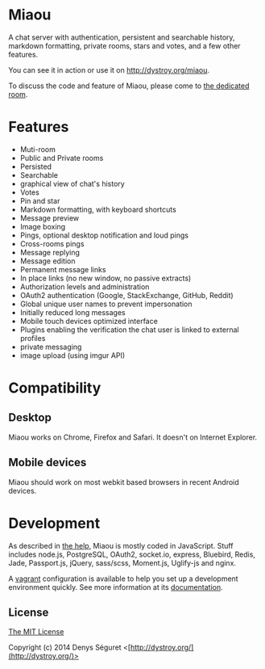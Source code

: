 # Miaou

A chat server with authentication, persistent and searchable history, markdown formatting, private rooms, stars and votes, and a few other features.

You can see it in action or use it on http://dystroy.org/miaou.

To discuss the code and feature of Miaou, please come to [the dedicated room](http://dystroy.org/miaou/1?Miaou).

# Features

* Muti-room
* Public and Private rooms
* Persisted
* Searchable
* graphical view of chat's history
* Votes
* Pin and star
* Markdown formatting, with keyboard shortcuts
* Message preview
* Image boxing
* Pings, optional desktop notification and loud pings
* Cross-rooms pings 
* Message replying
* Message edition
* Permanent message links
* In place links (no new window, no passive extracts)
* Authorization levels and administration
* OAuth2 authentication (Google, StackExchange, GitHub, Reddit)
* Global unique user names to prevent impersonation
* Initially reduced long messages
* Mobile touch devices optimized interface
* Plugins enabling the verification the chat user is linked to external profiles
* private messaging
* image upload (using imgur API)

# Compatibility

## Desktop

Miaou works on Chrome, Firefox and Safari. It doesn't on Internet Explorer.

## Mobile devices

Miaou should work on most webkit based browsers in recent Android devices.

# Development

As described in [the help](http://dystroy.org/miaou/help#Technical_Stack), Miaou is mostly coded in JavaScript. Stuff includes node.js, PostgreSQL, OAuth2, socket.io, express, Bluebird, Redis, Jade, Passport.js, jQuery, sass/scss, Moment.js, Uglify-js and nginx.

A [vagrant](http://www.vagrantup.com/) configuration is available to help you set up a development environment quickly. See more information at its [documentation](vagrant/vagrant.md).

## License

[The MIT License](http://opensource.org/licenses/MIT)

Copyright (c) 2014 Denys Séguret <[http://dystroy.org/](http://dystroy.org/)>

